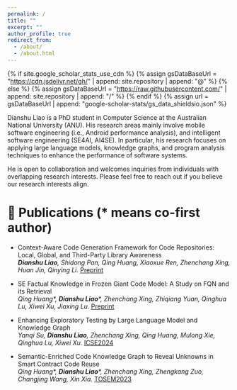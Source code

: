 ```yaml
---
permalink: /
title: ""
excerpt: ""
author_profile: true
redirect_from: 
  - /about/
  - /about.html
---
```


{% if site.google_scholar_stats_use_cdn %}
{% assign gsDataBaseUrl = "https://cdn.jsdelivr.net/gh/" | append: site.repository | append: "@" %}
{% else %}
{% assign gsDataBaseUrl = "https://raw.githubusercontent.com/" | append: site.repository | append: "/" %}
{% endif %}
{% assign url = gsDataBaseUrl | append: "google-scholar-stats/gs_data_shieldsio.json" %}

<span class='anchor' id='about-me'></span>

Dianshu Liao is a PhD student in Computer Science at the Australian National University (ANU). His research areas mainly involve mobile software engineering (i.e., Android performance analysis), and intelligent software engineering (SE4AI, AI4SE). In particular, his research focuses on applying large language models, knowledge graphs, and program analysis techniques to enhance the performance of software systems.

He is open to collaboration and welcomes inquiries from individuals with overlapping research interests. Please feel free to reach out if you believe our research interests align.

# 📝 Publications (* means co-first author)

- Context-Aware Code Generation Framework for Code Repositories: Local, Global, and Third-Party Library Awareness<br>
_**Dianshu Liao**, Shidong Pan, Qing Huang, Xiaoxue Ren, Zhenchang Xing, Huan Jin, Qinying Li._ [Preprint](https://arxiv.org/abs/2312.05772)

- SE Factual Knowledge in Frozen Giant Code Model: A Study on FQN and its Retrieval<br>
_Qing Huang*, **Dianshu Liao***, Zhenchang Xing, Zhiqiang Yuan, Qinghua Lu, Xiwei Xu, Jiaxing Lu._ [Preprint](https://arxiv.org/abs/2212.08221)

- Enhancing Exploratory Testing by Large Language Model and Knowledge Graph<br>
_Yanqi Su, **Dianshu Liao**, Zhenchang Xing, Qing Huang, Mulong Xie, Qinghua Lu, Xiwei Xu._ [ICSE2024](https://conf.researchr.org/details/icse-2024/icse-2024-research-track/157/Enhancing-Exploratory-Testing-by-Large-Language-Model-and-Knowledge-Graph)

- Semantic-Enriched Code Knowledge Graph to Reveal Unknowns in Smart Contract Code Reuse<br>
  _Qing Huang*, **Dianshu Liao***, Zhenchang Xing, Zhengkang Zuo, Changjing Wang, Xin Xia._ [TOSEM2023](https://dl.acm.org/doi/10.1145/3597206)





